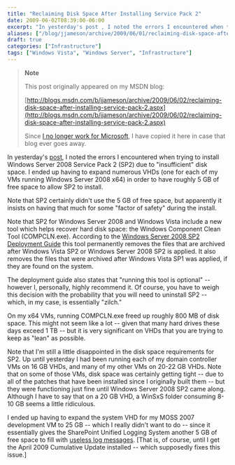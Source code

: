 ```yaml
---
title: "Reclaiming Disk Space After Installing Service Pack 2"
date: 2009-06-02T08:39:00-06:00
excerpt: "In yesterday's post , I noted the errors I encountered when trying to install Windows Server 2008 Service Pack 2 (SP2) due to \"insufficient\" disk space. I ended up having to expand numerous VHDs (one for each of my VMs running Windows Server 2008 x64..."
aliases: ["/blog/jjameson/archive/2009/06/01/reclaiming-disk-space-after-installing-service-pack-2.aspx", "/blog/jjameson/archive/2009/06/02/reclaiming-disk-space-after-installing-service-pack-2.aspx"]
draft: true
categories: ["Infrastructure"]
tags: ["Windows Vista", "Windows Server", "Infrastructure"]
---
```


> **Note**
>
> This post originally appeared on my MSDN blog:
>
> [http://blogs.msdn.com/b/jjameson/archive/2009/06/02/reclaiming-disk-space-after-installing-service-pack-2.aspx](http://blogs.msdn.com/b/jjameson/archive/2009/06/02/reclaiming-disk-space-after-installing-service-pack-2.aspx)
>
> Since
> [I no longer work for Microsoft](/blog/jjameson/2011/09/02/last-day-with-microsoft),
> I have copied it here in case that blog ever goes away.

In yesterday's
[post](/blog/jjameson/2009/06/01/errors-installing-windows-server-2008-sp2), I
noted the errors I encountered when trying to install Windows Server 2008
Service Pack 2 (SP2) due to "insufficient" disk space. I ended up having to
expand numerous VHDs (one for each of my VMs running Windows Server 2008 x64) in
order to have roughly 5 GB of free space to allow SP2 to install.

Note that SP2 certainly didn't use the 5 GB of free space, but apparently it
insists on having that much for some "factor of safety" during the install.

Note that SP2 for Windows Server 2008 and Windows Vista include a new tool which
helps recover hard disk space: the Windows Component Clean Tool (COMPCLN.exe).
According to the
[Windows Server 2008 SP2 Deployment Guide](http://technet.microsoft.com/en-us/library/dd351467%28WS.10%29.aspx)
this tool permanently removes the files that are archived after Windows Vista
SP2 or Windows Server 2008 SP2 is applied. It also removes the files that were
archived after Windows Vista SP1 was applied, if they are found on the system.

The deployment guide also states that "running this tool is optional" -- however
I, personally, highly recommend it. Of course, you have to weigh this decision
with the probability that you will need to uninstall SP2 -- which, in my case,
is essentially "zilch."

On my x64 VMs, running COMPCLN.exe freed up roughly 800 MB of disk space. This
might not seem like a lot -- given that many hard drives these days exceed 1 TB
-- but it is very significant on VHDs that you are trying to keep as "lean" as
possible.

Note that I'm still a little disappointed in the disk space requirements for
SP2. Up until yesterday I had been running each of my domain controller VMs on
16 GB VHDs, and many of my other VMs on 20-22 GB VHDs. Note that on some of
those VMs, disk space was certainly getting tight -- due to all of the patches
that have been installed since I originally built them -- but they were
functioning just fine until Windows Server 2008 SP2 came along. Although I have
to say that on a 20 GB VHD, a WinSxS folder consuming 8-10 GB seems a little
ridiculous.

I ended up having to expand the system VHD for my MOSS 2007 development VM to 25
GB -- which I really didn't want to do -- since it essentially gives the
SharePoint Unified Logging System another 5 GB of free space to fill with
[useless log messages](/blog/jjameson/2009/03/26/sharepoint-uls-logs-flooded-with-preserving-template-record-with-size).
[That is, of course, until I get the April 2009 Cumulative Update installed --
which supposedly fixes this issue.]

